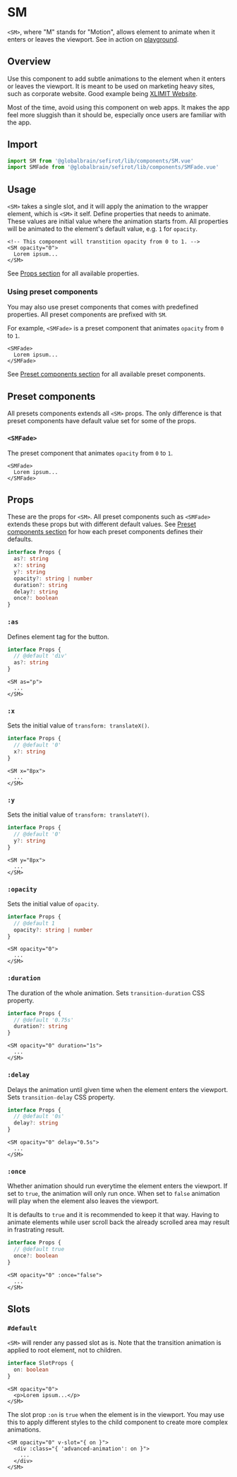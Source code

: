 # SM <Badge text="3.2.0" />

`<SM>`, where "M" stands for "Motion", allows element to animate when it enters or leaves the viewport. See in action on [playground](/stories/m-01-playground).

## Overview

Use this component to add subtle animations to the element when it enters or leaves the viewport. It is meant to be used on marketing heavy sites, such as corporate website. Good example being [XLIMIT Website](https://xlimit.globalbrains.com/).

Most of the time, avoid using this component on web apps. It makes the app feel more sluggish than it should be, especially once users are familiar with the app.

## Import

```ts
import SM from '@globalbrain/sefirot/lib/components/SM.vue'
import SMFade from '@globalbrain/sefirot/lib/components/SMFade.vue'
```

## Usage

`<SM>` takes a single slot, and it will apply the animation to the wrapper element, which is `<SM>` it self. Define properties that needs to animate. These values are initial value where the animation starts from. All properties will be animated to the element's default value, e.g. `1` for `opacity`.

```vue-html
<!-- This component will transtition opacity from 0 to 1. -->
<SM opacity="0">
  Lorem ipsum...
</SM>
```

See [Props section](#props) for all available properties.

### Using preset components

You may also use preset components that comes with predefined properties. All preset components are prefixed with `SM`.

For example, `<SMFade>` is a preset component that animates `opacity` from `0` to `1`.

```vue-html
<SMFade>
  Lorem ipsum...
</SMFade>
```

See [Preset components section](#preset-components) for all available preset components.

## Preset components

All presets components extends all `<SM>` props. The only difference is that preset components have default value set for some of the props.

### `<SMFade>`

The preset component that animates `opacity` from `0` to `1`.

```vue-html
<SMFade>
  Lorem ipsum...
</SMFade>
```

## Props

These are the props for `<SM>`. All preset components such as `<SMFade>` extends these props but with different default values. See [Preset components section](#preset-components) for how each preset components defines their defaults.

```ts
interface Props {
  as?: string
  x?: string
  y?: string
  opacity?: string | number
  duration?: string
  delay?: string
  once?: boolean
}
```

### `:as`

Defines element tag for the button.

```ts
interface Props {
  // @default 'div'
  as?: string
}
```

```vue-html
<SM as="p">
  ...
</SM>
```

### `:x`

Sets the initial value of `transform: translateX()`.

```ts
interface Props {
  // @default '0'
  x?: string
}
```

```vue-html
<SM x="8px">
  ...
</SM>
```

### `:y`

Sets the initial value of `transform: translateY()`.

```ts
interface Props {
  // @default '0'
  y?: string
}
```

```vue-html
<SM y="8px">
  ...
</SM>
```

### `:opacity`

Sets the initial value of `opacity`.

```ts
interface Props {
  // @default 1
  opacity?: string | number
}
```

```vue-html
<SM opacity="0">
  ...
</SM>
```

### `:duration`

The duration of the whole animation. Sets `transition-duration` CSS property.

```ts
interface Props {
  // @default '0.75s'
  duration?: string
}
```

```vue-html
<SM opacity="0" duration="1s">
  ...
</SM>
```

### `:delay`

Delays the animation until given time when the element enters the viewport. Sets `transition-delay` CSS property.

```ts
interface Props {
  // @default '0s'
  delay?: string
}
```

```vue-html
<SM opacity="0" delay="0.5s">
  ...
</SM>
```

### `:once`

Whether animation should run everytime the element enters the viewport. If set to `true`, the animation will only run once. When set to `false` animation will play when the element also leaves the viewport.

It is defaults to `true` and it is recommended to keep it that way. Having to animate elements while user scroll back the already scrolled area may result in frastrating result.

```ts
interface Props {
  // @default true
  once?: boolean
}
```

```vue-html
<SM opacity="0" :once="false">
  ...
</SM>
```

## Slots

### `#default`

`<SM>` will render any passed slot as is. Note that the transition animation is applied to root element, not to children.

```ts
interface SlotProps {
  on: boolean
}
```

```vue-html
<SM opacity="0">
  <p>Lorem ipsum...</p>
</SM>
```

The slot prop `:on` is `true` when the element is in the viewport. You may use this to apply different styles to the child component to create more complex animations.

```vue-html
<SM opacity="0" v-slot="{ on }">
  <div :class="{ 'advanced-animation': on }">
    ...
  </div>
</SM>
```
